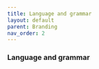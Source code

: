 ```yaml
---
title: Language and grammar
layout: default
parent: Branding
nav_order: 2
---
```


### Language and grammar